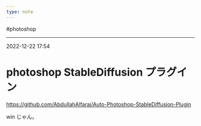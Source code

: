 ```yaml
---
type: note
---
```


#photoshop 

---
2022-12-22  17:54

# photoshop  StableDiffusion プラグイン

https://github.com/AbdullahAlfaraj/Auto-Photoshop-StableDiffusion-Plugin

win じゃん。